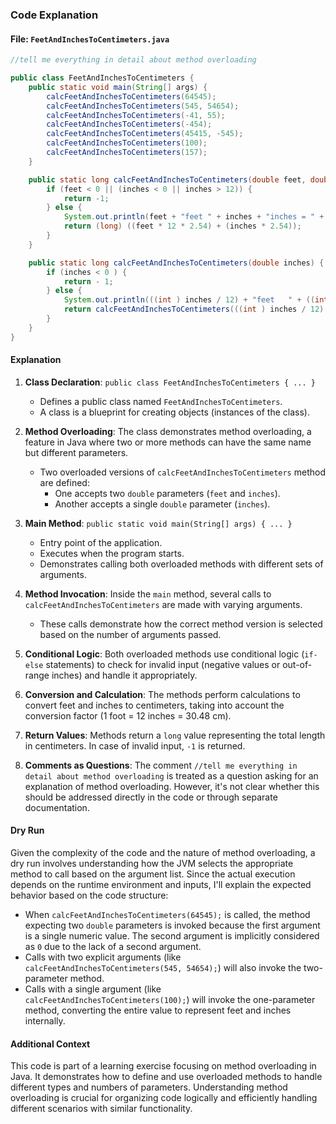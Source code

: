 ### Code Explanation

#### File: `FeetAndInchesToCentimeters.java`

```java
//tell me everything in detail about method overloading

public class FeetAndInchesToCentimeters {
    public static void main(String[] args) {
        calcFeetAndInchesToCentimeters(64545);
        calcFeetAndInchesToCentimeters(545, 54654);
        calcFeetAndInchesToCentimeters(-41, 55);
        calcFeetAndInchesToCentimeters(-454);
        calcFeetAndInchesToCentimeters(45415, -545);
        calcFeetAndInchesToCentimeters(100);
        calcFeetAndInchesToCentimeters(157);
    }

    public static long calcFeetAndInchesToCentimeters(double feet, double inches) {
        if (feet < 0 || (inches < 0 || inches > 12)) {
            return -1;
        } else {
            System.out.println(feet + "feet " + inches + "inches = " + (long) ((feet * 12 * 2.54) + (inches * 2.54)) + "cm");
            return (long) ((feet * 12 * 2.54) + (inches * 2.54));
        }
    }

    public static long calcFeetAndInchesToCentimeters(double inches) {
        if (inches < 0 ) {
            return - 1;
        } else {
            System.out.println(((int ) inches / 12) + "feet   " + ((int) inches % 12) + "inches");
            return calcFeetAndInchesToCentimeters(((int ) inches / 12) , ((int) inches % 12));
        }
    }
}
```

#### Explanation

1. **Class Declaration**: `public class FeetAndInchesToCentimeters { ... }`

   -  Defines a public class named `FeetAndInchesToCentimeters`.
   -  A class is a blueprint for creating objects (instances of the class).

2. **Method Overloading**: The class demonstrates method overloading, a feature in Java where two or more methods can have the same name but different parameters.

   -  Two overloaded versions of `calcFeetAndInchesToCentimeters` method are defined:
      -  One accepts two `double` parameters (`feet` and `inches`).
      -  Another accepts a single `double` parameter (`inches`).

3. **Main Method**: `public static void main(String[] args) { ... }`

   -  Entry point of the application.
   -  Executes when the program starts.
   -  Demonstrates calling both overloaded methods with different sets of arguments.

4. **Method Invocation**: Inside the `main` method, several calls to `calcFeetAndInchesToCentimeters` are made with varying arguments.

   -  These calls demonstrate how the correct method version is selected based on the number of arguments passed.

5. **Conditional Logic**: Both overloaded methods use conditional logic (`if-else` statements) to check for invalid input (negative values or out-of-range inches) and handle it appropriately.

6. **Conversion and Calculation**: The methods perform calculations to convert feet and inches to centimeters, taking into account the conversion factor (1 foot = 12 inches = 30.48 cm).

7. **Return Values**: Methods return a `long` value representing the total length in centimeters. In case of invalid input, `-1` is returned.

8. **Comments as Questions**: The comment `//tell me everything in detail about method overloading` is treated as a question asking for an explanation of method overloading. However, it's not clear whether this should be addressed directly in the code or through separate documentation.

#### Dry Run

Given the complexity of the code and the nature of method overloading, a dry run involves understanding how the JVM selects the appropriate method to call based on the argument list. Since the actual execution depends on the runtime environment and inputs, I'll explain the expected behavior based on the code structure:

-  When `calcFeetAndInchesToCentimeters(64545);` is called, the method expecting two `double` parameters is invoked because the first argument is a single numeric value. The second argument is implicitly considered as `0` due to the lack of a second argument.
-  Calls with two explicit arguments (like `calcFeetAndInchesToCentimeters(545, 54654);`) will also invoke the two-parameter method.
-  Calls with a single argument (like `calcFeetAndInchesToCentimeters(100);`) will invoke the one-parameter method, converting the entire value to represent feet and inches internally.

#### Additional Context

This code is part of a learning exercise focusing on method overloading in Java. It demonstrates how to define and use overloaded methods to handle different types and numbers of parameters. Understanding method overloading is crucial for organizing code logically and efficiently handling different scenarios with similar functionality.
